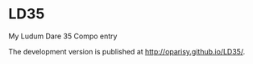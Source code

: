 # LD35
My Ludum Dare 35 Compo entry

The development version is published at http://oparisy.github.io/LD35/.